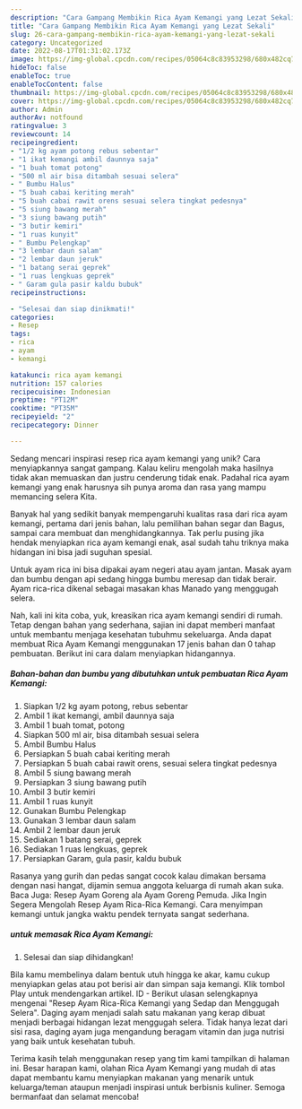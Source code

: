 ```yaml
---
description: "Cara Gampang Membikin Rica Ayam Kemangi yang Lezat Sekali"
title: "Cara Gampang Membikin Rica Ayam Kemangi yang Lezat Sekali"
slug: 26-cara-gampang-membikin-rica-ayam-kemangi-yang-lezat-sekali
category: Uncategorized
date: 2022-08-17T01:31:02.173Z
image: https://img-global.cpcdn.com/recipes/05064c8c83953298/680x482cq70/rica-ayam-kemangi-foto-resep-utama.jpg
hideToc: false
enableToc: true
enableTocContent: false
thumbnail: https://img-global.cpcdn.com/recipes/05064c8c83953298/680x482cq70/rica-ayam-kemangi-foto-resep-utama.jpg
cover: https://img-global.cpcdn.com/recipes/05064c8c83953298/680x482cq70/rica-ayam-kemangi-foto-resep-utama.jpg
author: Admin
authorAv: notfound
ratingvalue: 3
reviewcount: 14
recipeingredient:
- "1/2 kg ayam potong rebus sebentar"
- "1 ikat kemangi ambil daunnya saja"
- "1 buah tomat potong"
- "500 ml air bisa ditambah sesuai selera"
- " Bumbu Halus"
- "5 buah cabai keriting merah"
- "5 buah cabai rawit orens sesuai selera tingkat pedesnya"
- "5 siung bawang merah"
- "3 siung bawang putih"
- "3 butir kemiri"
- "1 ruas kunyit"
- " Bumbu Pelengkap"
- "3 lembar daun salam"
- "2 lembar daun jeruk"
- "1 batang serai geprek"
- "1 ruas lengkuas geprek"
- " Garam gula pasir kaldu bubuk"
recipeinstructions:

- "Selesai dan siap dinikmati!"
categories:
- Resep
tags:
- rica
- ayam
- kemangi

katakunci: rica ayam kemangi 
nutrition: 157 calories
recipecuisine: Indonesian
preptime: "PT12M"
cooktime: "PT35M"
recipeyield: "2"
recipecategory: Dinner

---
```





Sedang mencari inspirasi resep rica ayam kemangi yang unik? Cara menyiapkannya sangat gampang. Kalau keliru mengolah maka hasilnya tidak akan memuaskan dan justru cenderung tidak enak. Padahal rica ayam kemangi yang enak harusnya sih punya aroma dan rasa yang mampu memancing selera Kita.





Banyak hal yang sedikit banyak mempengaruhi kualitas rasa dari rica ayam kemangi, pertama dari jenis bahan, lalu pemilihan bahan segar dan Bagus, sampai cara membuat dan menghidangkannya. Tak perlu pusing jika hendak menyiapkan rica ayam kemangi enak,      asal sudah tahu triknya maka hidangan ini bisa jadi suguhan spesial.














Untuk ayam rica ini bisa dipakai ayam negeri atau ayam jantan. Masak ayam dan bumbu dengan api sedang hingga bumbu meresap dan tidak berair. Ayam rica-rica dikenal sebagai masakan khas Manado yang menggugah selera.






Nah, kali ini kita coba, yuk, kreasikan rica ayam kemangi sendiri di rumah. Tetap dengan bahan yang sederhana, sajian ini dapat memberi manfaat untuk membantu menjaga kesehatan tubuhmu sekeluarga. Anda dapat membuat Rica Ayam Kemangi menggunakan 17 jenis bahan dan 0 tahap pembuatan. Berikut ini cara dalam menyiapkan hidangannya.

<!--inarticleads1-->

##### Bahan-bahan dan bumbu yang dibutuhkan untuk pembuatan Rica Ayam Kemangi:

1. Siapkan 1/2 kg ayam potong, rebus sebentar
1. Ambil 1 ikat kemangi, ambil daunnya saja
1. Ambil 1 buah tomat, potong
1. Siapkan 500 ml air, bisa ditambah sesuai selera
1. Ambil  Bumbu Halus
1. Persiapkan 5 buah cabai keriting merah
1. Persiapkan 5 buah cabai rawit orens, sesuai selera tingkat pedesnya
1. Ambil 5 siung bawang merah
1. Persiapkan 3 siung bawang putih
1. Ambil 3 butir kemiri
1. Ambil 1 ruas kunyit
1. Gunakan  Bumbu Pelengkap
1. Gunakan 3 lembar daun salam
1. Ambil 2 lembar daun jeruk
1. Sediakan 1 batang serai, geprek
1. Sediakan 1 ruas lengkuas, geprek
1. Persiapkan  Garam, gula pasir, kaldu bubuk


Rasanya yang gurih dan pedas sangat cocok kalau dimakan bersama dengan nasi hangat, dijamin semua anggota keluarga di rumah akan suka. Baca Juga: Resep Ayam Goreng ala Ayam Goreng Pemuda. Jika Ingin Segera Mengolah Resep Ayam Rica-Rica Kemangi. Cara menyimpan kemangi untuk jangka waktu pendek ternyata sangat sederhana. 

<!--inarticleads2-->

#####  untuk memasak Rica Ayam Kemangi:


1. Selesai dan siap dihidangkan!

Bila kamu membelinya dalam bentuk utuh hingga ke akar, kamu cukup menyiapkan gelas atau pot berisi air dan simpan saja kemangi. Klik tombol Play untuk mendengarkan artikel. ID - Berikut ulasan selengkapnya mengenai &#34;Resep Ayam Rica-Rica Kemangi yang Sedap dan Menggugah Selera&#34;. Daging ayam menjadi salah satu makanan yang kerap dibuat menjadi berbagai hidangan lezat menggugah selera. Tidak hanya lezat dari sisi rasa, daging ayam juga mengandung beragam vitamin dan juga nutrisi yang baik untuk kesehatan tubuh. 

Terima kasih telah menggunakan resep yang tim kami tampilkan di halaman ini. Besar harapan kami, olahan Rica Ayam Kemangi yang mudah di atas dapat membantu kamu menyiapkan makanan yang menarik untuk keluarga/teman ataupun menjadi inspirasi untuk berbisnis kuliner. Semoga bermanfaat dan selamat mencoba!
